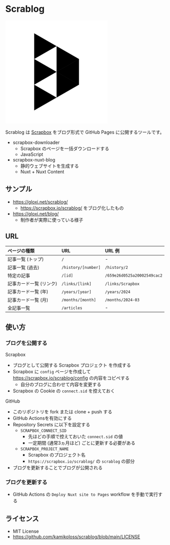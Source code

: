 # Scrablog

![Scrablog Icon](docs/scrablog_logo.png)

Scrablog は [Scrapbox](https://scrapbox.io/product) をブログ形式で GitHub Pages に公開するツールです。

- scrapbox-downloader
    - Scrapbox のページを一括ダウンロードする
    - JavaScript
- scrapbox-nuxt-blog
    - 静的ウェブサイトを生成する
    - Nuxt + Nuxt Content

## サンプル

- https://gloxi.net/scrablog/
    - https://scrapbox.io/scrablog/ をブログ化したもの
- https://gloxi.net/blog/
    - 制作者が実際に使っている様子

## URL

| ページの種類 | URL | URL 例 |
|:---|:---|:---|
| 記事一覧 (トップ) | `/` | - |
| 記事一覧 (過去) | `/history/[number]` | `/history/2` |
| 特定の記事 | `/[id]` | `/659e26d0525a20002549cac2` |
| 記事カード一覧 (リンク) | `/links/[link]` | `/links/Scrapbox` |
| 記事カード一覧 (年) | `/years/[year]` | `/years/2024` |
| 記事カード一覧 (月) | `/months/[month]` | `/months/2024-03` |
| 全記事一覧 | `/articles` | - |

## 使い方

### ブログを公開する

Scrapbox

- ブログとして公開する Scrapbox プロジェクト を作成する
- Scrapbox に `config` ページを作成して https://scrapbox.io/scrablog/config の内容をコピペする
    - 自分のブログに合わせて内容を変更する
- Scrapbox の Cookie の `connect.sid` を控えておく

GitHub

- このリポジトリを fork または clone + push する
- GitHub Actionsを有効にする
- Repository Secrets に以下を設定する
	- `SCRAPBOX_CONNECT_SID`
        - 先ほどの手順で控えておいた `connect.sid` の値
        - 一定期間 (通常3ヵ月ほど) ごとに更新する必要がある
	- `SCRAPBOX_PROJECT_NAME`
        - Scrapbox のプロジェクト名
        - `https://scrapbox.io/scrablog/` の `scrablog` の部分
- ブログを更新することでブログが公開される

### ブログを更新する

- GitHub Actions の `Deploy Nuxt site to Pages` workflow を手動で実行する

## ライセンス

- MIT License
- https://github.com/kamikoloss/scrablog/blob/main/LICENSE
